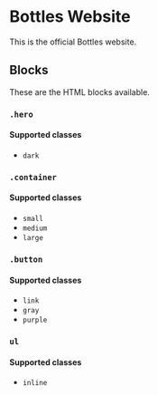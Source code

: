 # Bottles Website
This is the official Bottles website.

## Blocks
These are the HTML blocks available.

### `.hero`
#### Supported classes
- `dark`

### `.container`
#### Supported classes
- `small`
- `medium`
- `large`

### `.button`
#### Supported classes
- `link`
- `gray`
- `purple`

### `ul`
#### Supported classes
- `inline`